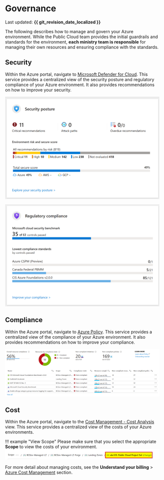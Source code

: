 # Governance

Last updated: **{{ git_revision_date_localized }}**

The following describes how to manage and govern your Azure environment. While the Public Cloud team provides the initial guardrails and standards for the environment, **each ministry team is responsible** for managing their own resources and ensuring compliance with the standards.

## Security

Within the Azure portal, navigate to [Microsoft Defender for Cloud](https://portal.azure.com/#view/Microsoft_Azure_Security/SecurityMenuBlade/~/0). This service provides a centralized view of the security posture and regulatory compliance of your Azure environment. It also provides recommendations on how to improve your security.

![Defender for Cloud Security Posture](../images/defender-for-cloud-security-posture.png "Defender for Cloud Security Posture")

![Defender for Cloud Regulatory Compliance](../images/defender-for-cloud-regulatory-compliance.png "Defender for Cloud Regulatory Compliance")

## Compliance

Within the Azure portal, navigate to [Azure Policy](https://portal.azure.com/#view/Microsoft_Azure_Policy/PolicyMenuBlade/~/Compliance). This service provides a centralized view of the compliance of your Azure environment. It also provides recommendations on how to improve your compliance.

![Azure Policy Overview](../images/azure-policy-overview.png "Azure Policy Overview")

## Cost

Within the Azure portal, navigate to the [Cost Management - Cost Analysis](https://portal.azure.com/#blade/Microsoft_Azure_CostManagement/Menu/costanalysis) view. This service provides a centralized view of the costs of your Azure environments.

!!! example "View Scope"
    Please make sure that you select the appropriate **Scope** to view the costs of your environment.
    ![Azure Cost Management - Scope](../images/azure-cost-management-scope.png "Azure Cost Management - Scope")

For more detail about managing costs, see the **Understand your billing** > [Azure Cost Management](../understanding-your-bill/azure-billing-and-cost-management.md) section.
